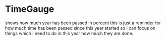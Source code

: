 # TimeGauge
shows how much year has been passed in percent
this is just a reminder for how much time has been passed since this year started so I can focus on things which i need to do in this year how much they are done.
